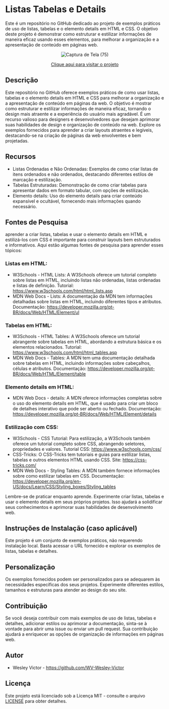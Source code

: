 # Listas Tabelas e Details
Este é um repositório no GitHub dedicado ao projeto de exemplos práticos de uso de listas, tabelas e o elemento details em HTML e CSS. O objetivo deste projeto é demonstrar como estruturar e estilizar informações de maneira eficaz usando esses elementos, para melhorar a organização e a apresentação de conteúdo em páginas web.
<div align="center">
  
  ![Captura de Tela (75)](https://github.com/WV-Wesley-Victor/Listas-Tabelas-e-Details/assets/137107062/2f27094d-d17f-46d8-ac50-578c28a27e2d)
</div>
<p align="center">
  <a href="https://wv-wesley-victor.github.io/Projeto-SerDigital/" target="_blank">Clique aqui para visitar o projeto</a>
</p>

## Descrição
Este repositório no GitHub oferece exemplos práticos de como usar listas, tabelas e o elemento details em HTML e CSS para melhorar a organização e a apresentação de conteúdo em páginas da web. O objetivo é mostrar como estruturar e estilizar informações de maneira eficaz, tornando o design mais atraente e a experiência do usuário mais agradável. É um recurso valioso para designers e desenvolvedores que desejam aprimorar suas habilidades de design e organização de conteúdo na web. Explore os exemplos fornecidos para aprender a criar layouts atraentes e legíveis, destacando-se na criação de páginas da web envolventes e bem projetadas.

## Recursos
* Listas Ordenadas e Não Ordenadas: Exemplos de como criar listas de itens ordenados e não ordenados, destacando diferentes estilos de marcação e estilização.
* Tabelas Estruturadas: Demonstração de como criar tabelas para apresentar dados em formato tabular, com opções de estilização.
* Elemento details: Uso do elemento details para criar conteúdo expansível e ocultável, fornecendo mais informações quando necessário.

## Fontes de Pesquisa
aprender a criar listas, tabelas e usar o elemento details em HTML e estilizá-los com CSS é importante para construir layouts bem estruturados e informativos. Aqui estão algumas fontes de pesquisa para aprender esses tópicos:

### Listas em HTML:
* W3Schools - HTML Lists: A W3Schools oferece um tutorial completo sobre listas em HTML, incluindo listas não ordenadas, listas ordenadas e listas de definição.
Tutorial: https://www.w3schools.com/html/html_lists.asp
* MDN Web Docs - Lists: A documentação da MDN tem informações detalhadas sobre listas em HTML, incluindo diferentes tipos e atributos.
Documentação: https://developer.mozilla.org/pt-BR/docs/Web/HTML/Element/ul

### Tabelas em HTML:
* W3Schools - HTML Tables: A W3Schools oferece um tutorial abrangente sobre tabelas em HTML, abordando a estrutura básica e os elementos relacionados.
Tutorial: https://www.w3schools.com/html/html_tables.asp
* MDN Web Docs - Tables: A MDN tem uma documentação detalhada sobre tabelas em HTML, incluindo informações sobre cabeçalhos, células e atributos.
Documentação: https://developer.mozilla.org/pt-BR/docs/Web/HTML/Element/table

### Elemento details em HTML:
* MDN Web Docs - details: A MDN oferece informações completas sobre o uso do elemento details em HTML, que é usado para criar um bloco de detalhes interativo que pode ser aberto ou fechado.
Documentação: https://developer.mozilla.org/pt-BR/docs/Web/HTML/Element/details

### Estilização com CSS:
* W3Schools - CSS Tutorial: Para estilização, a W3Schools também oferece um tutorial completo sobre CSS, abrangendo seletores, propriedades e valores.
Tutorial CSS: https://www.w3schools.com/css/
* CSS-Tricks: O CSS-Tricks tem tutoriais e guias para estilizar listas, tabelas e outros elementos HTML usando CSS.
Site: https://css-tricks.com/
* MDN Web Docs - Styling Tables: A MDN também fornece informações sobre como estilizar tabelas em CSS.
Documentação: https://developer.mozilla.org/en-US/docs/Learn/CSS/Styling_boxes/Styling_tables

Lembre-se de praticar enquanto aprende. Experimente criar listas, tabelas e usar o elemento details em seus próprios projetos. Isso ajudará a solidificar seus conhecimentos e aprimorar suas habilidades de desenvolvimento web.

## Instruções de Instalação (caso aplicável)
Este projeto é um conjunto de exemplos práticos, não requerendo instalação local. Basta acessar o URL fornecido e explorar os exemplos de listas, tabelas e detalhes.

## Personalização
Os exemplos fornecidos podem ser personalizados para se adequarem às necessidades específicas dos seus projetos. Experimente diferentes estilos, tamanhos e estruturas para atender ao design do seu site.

## Contribuição
Se você deseja contribuir com mais exemplos de uso de listas, tabelas e detalhes, adicionar estilos ou aprimorar a documentação, sinta-se à vontade para abrir uma issue ou enviar um pull request. Sua contribuição ajudará a enriquecer as opções de organização de informações em páginas web.

## Autor
* Wesley Victor - https://github.com/WV-Wesley-Victor

## Licença
Este projeto está licenciado sob a Licença MIT - consulte o arquivo [LICENSE](LICENSE)  para obter detalhes.
